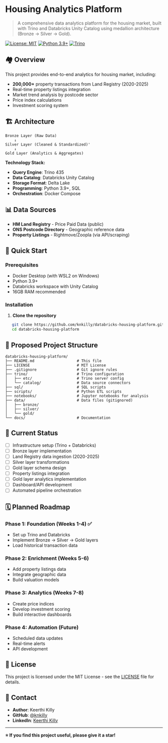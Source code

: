 # Housing Analytics Platform

> A comprehensive data analytics platform for the housing market, built with Trino and Databricks Unity Catalog using medallion architecture (Bronze → Silver → Gold).

[![License: MIT](https://img.shields.io/badge/License-MIT-yellow.svg)](https://opensource.org/licenses/MIT)
[![Python 3.9+](https://img.shields.io/badge/python-3.9+-blue.svg)](https://www.python.org/downloads/)
[![Trino](https://img.shields.io/badge/Trino-435-purple.svg)](https://trino.io/)

## 🏘️ Overview

This project provides end-to-end analytics for housing market, including:
- **200,000+** property transactions from Land Registry (2020-2025)
- Real-time property listings integration
- Market trend analysis by postcode sector
- Price index calculations
- Investment scoring system

## 🏗️ Architecture

```
Bronze Layer (Raw Data)
    ↓
Silver Layer (Cleaned & Standardized)'
    ↓
Gold Layer (Analytics & Aggregates)
```

**Technology Stack:**
- **Query Engine**: Trino 435
- **Data Catalog**: Databricks Unity Catalog
- **Storage Format**: Delta Lake
- **Programming**: Python 3.9+, SQL
- **Orchestration**: Docker Compose

## 📊 Data Sources

- **HM Land Registry** - Price Paid Data (public)
- **ONS Postcode Directory** - Geographic reference data
- **Property Listings** - Rightmove/Zoopla (via API/scraping)

## 🚀 Quick Start

### Prerequisites

- Docker Desktop (with WSL2 on Windows)
- Python 3.9+
- Databricks workspace with Unity Catalog
- 16GB RAM recommended

### Installation

1. **Clone the repository**
```bash
   git clone https://github.com/knkilly/databricks-housing-platform.git
   cd databricks-housing-platform
```

## 📁 Proposed Project Structure

```
databricks-housing-platform/
├── README.md                   # This file
├── LICENSE                     # MIT License
├── .gitignore                  # Git ignore rules
├── trino/                      # Trino configuration
│   ├── etc/                    # Trino server config
│   └── catalog/                # Data source connectors
├── sql/                        # SQL scripts
├── scripts/                    # Python ETL scripts
├── notebooks/                  # Jupyter notebooks for analysis
├── data/                       # Data files (gitignored)
│   ├── bronze/
│   ├── silver/
│   └── gold/
└── docs/                       # Documentation
```

## 🎯 Current Status

- [ ] Infrastructure setup (Trino + Databricks)
- [ ] Bronze layer implementation
- [ ] Land Registry data ingestion (2020-2025)
- [ ] Silver layer transformations
- [ ] Gold layer schema design
- [ ] Property listings integration
- [ ] Gold layer analytics implementation
- [ ] Dashboard/API development
- [ ] Automated pipeline orchestration

## 🗓️ Planned Roadmap

### Phase 1: Foundation (Weeks 1-4) ✅

- Set up Trino and Databricks
- Implement Bronze → Silver → Gold layers
- Load historical transaction data

### Phase 2: Enrichment (Weeks 5-6)

- Add property listings data
- Integrate geographic data
- Build valuation models

### Phase 3: Analytics (Weeks 7-8)

- Create price indices
- Develop investment scoring
- Build interactive dashboards

### Phase 4: Automation (Future)

- Scheduled data updates
- Real-time alerts
- API development

## 📝 License

This project is licensed under the MIT License - see the [LICENSE](LICENSE) file for details.

## 📧 Contact

- **Author**: Keerthi Killy
- **GitHub**: [@knkilly](https://github.com/knkilly)
- **LinkedIn**: [Keerthi Killy ](https://uk.linkedin.com/in/keerthi-killy)

---

**⭐ If you find this project useful, please give it a star!**